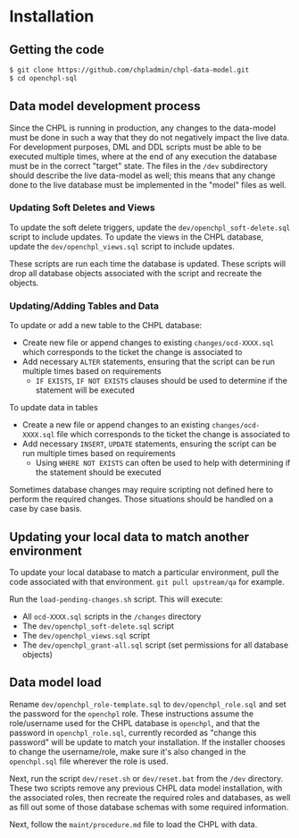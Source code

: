 # Installation

## Getting the code

```sh
$ git clone https://github.com/chpladmin/chpl-data-model.git
$ cd openchpl-sql
```

## Data model development process

Since the CHPL is running in production, any changes to the data-model must be done in such a way that they do not negatively impact the live data. For development purposes, DML and DDL scripts must be able to be executed multiple times, where at the end of any execution the database must be in the correct "target" state. The files in the `/dev` subdirectory should describe the live data-model as well; this means that any change done to the live database must be implemented in the "model" files as well.

### Updating Soft Deletes and Views
To update the soft delete triggers, update the `dev/openchpl_soft-delete.sql` script to include updates.
To update the views in the CHPL database, update the `dev/openchpl_views.sql` script to include updates.

These scripts are run each time the database is updated.  These scripts will drop all database objects associated with the script and recreate the objects.

### Updating/Adding Tables and Data
To update or add a new table to the CHPL database:
* Create new file or append changes to existing `changes/ocd-XXXX.sql` which corresponds to the ticket the change is associated to
* Add necessary `ALTER` statements, ensuring that the script can be run multiple times based on requirements
  * `IF EXISTS`, `IF NOT EXISTS` clauses should be used to determine if the statement will be executed

To update data in tables
* Create a new file or append changes to an existing `changes/ocd-XXXX.sql` file which corresponds to the ticket the change is associated to
* Add necessary `INSERT`, `UPDATE` statements, ensuring the script can be run multiple times based on requirements
  * Using `WHERE NOT EXISTS` can often be used to help with determining if the statement should be executed

Sometimes database changes may require scripting not defined here to perform the required changes. Those situations should be handled on a case by case basis.

## Updating your local data to match another environment
To update your local database to match a particular environment, pull the code associated with that environment.
`git pull upstream/qa` for example.

Run the `load-pending-changes.sh` script.  This will execute:
* All `ocd-XXXX.sql` scripts in the `/changes` directory
* The `dev/openchpl_soft-delete.sql` script
* The `dev/openchpl_views.sql` script
* The `dev/openchpl_grant-all.sql` script (set permissions for all database objects)

## Data model load
Rename `dev/openchpl_role-template.sql` to `dev/openchpl_role.sql` and set the password for the `openchpl` role. These instructions assume the role/username used for the CHPL database is `openchpl`, and that the password in `openchpl_role.sql`, currently recorded as "change this password" will be update to match your installation. If the installer chooses to change the username/role, make sure it's also changed in the `openchpl.sql` file wherever the role is used.

Next, run the script `dev/reset.sh` or `dev/reset.bat` from the `/dev` directory. These two scripts remove any previous CHPL data model installation, with the associated roles, then recreate the required roles and databases, as well as fill out some of those database schemas with some required information.

Next, follow the `maint/procedure.md` file to load the CHPL with data.
